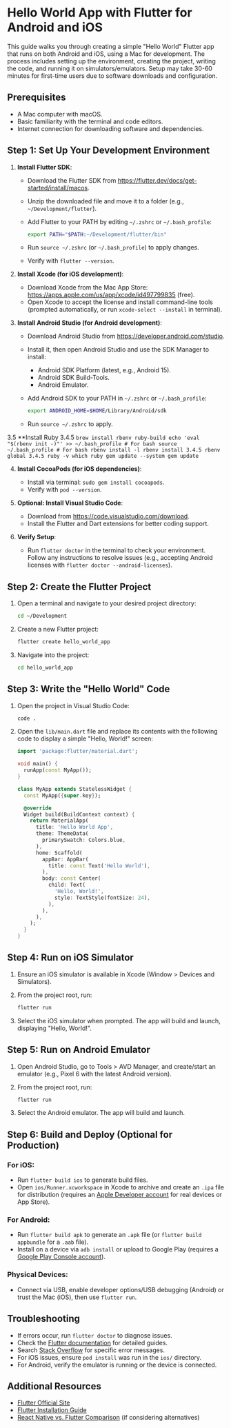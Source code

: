 # Hello World App with Flutter for Android and iOS

This guide walks you through creating a simple "Hello World" Flutter app that runs on both Android and iOS, using a Mac for development. The process includes setting up the environment, creating the project, writing the code, and running it on simulators/emulators. Setup may take 30-60 minutes for first-time users due to software downloads and configuration.

## Prerequisites

* A Mac computer with macOS.
* Basic familiarity with the terminal and code editors.
* Internet connection for downloading software and dependencies.

## Step 1: Set Up Your Development Environment

1.  **Install Flutter SDK**:
    * Download the Flutter SDK from <https://flutter.dev/docs/get-started/install/macos>.
    * Unzip the downloaded file and move it to a folder (e.g., `~/Development/flutter`).
    * Add Flutter to your PATH by editing `~/.zshrc` or `~/.bash_profile`:

        ```bash
        export PATH="$PATH:~/Development/flutter/bin"
        ```

    * Run `source ~/.zshrc` (or `~/.bash_profile`) to apply changes.
    * Verify with `flutter --version`.

2.  **Install Xcode (for iOS development)**:
    * Download Xcode from the Mac App Store: <https://apps.apple.com/us/app/xcode/id497799835> (free).
    * Open Xcode to accept the license and install command-line tools (prompted automatically, or run `xcode-select --install` in terminal).

3.  **Install Android Studio (for Android development)**:
    * Download Android Studio from <https://developer.android.com/studio>.
    * Install it, then open Android Studio and use the SDK Manager to install:
        * Android SDK Platform (latest, e.g., Android 15).
        * Android SDK Build-Tools.
        * Android Emulator.
    * Add Android SDK to your PATH in `~/.zshrc` or `~/.bash_profile`:

        ```bash
        export ANDROID_HOME=$HOME/Library/Android/sdk
        ```

    * Run `source ~/.zshrc` to apply.

3.5 **Install Ruby 3.4.5
        ```
         brew install rbenv ruby-build
         echo 'eval "$(rbenv init -)"' >> ~/.bash_profile # For bash
         source ~/.bash_profile # For bash
         rbenv install -l
         rbenv install 3.4.5
         rbenv global 3.4.5
         ruby -v
         which ruby
         gem update --system
         gem update
         ```

4.  **Install CocoaPods (for iOS dependencies)**:
    * Install via terminal: `sudo gem install cocoapods`.
    * Verify with `pod --version`.

5.  **Optional: Install Visual Studio Code**:
    * Download from <https://code.visualstudio.com/download>.
    * Install the Flutter and Dart extensions for better coding support.

6.  **Verify Setup**:
    * Run `flutter doctor` in the terminal to check your environment. Follow any instructions to resolve issues (e.g., accepting Android licenses with `flutter doctor --android-licenses`).

## Step 2: Create the Flutter Project

1.  Open a terminal and navigate to your desired project directory:

    ```bash
    cd ~/Development
    ```

2.  Create a new Flutter project:

    ```bash
    flutter create hello_world_app
    ```

3.  Navigate into the project:

    ```bash
    cd hello_world_app
    ```

## Step 3: Write the "Hello World" Code

1.  Open the project in Visual Studio Code:

    ```bash
    code .
    ```

2.  Open the `lib/main.dart` file and replace its contents with the following code to display a simple "Hello, World!" screen:

    ```dart
    import 'package:flutter/material.dart';

    void main() {
      runApp(const MyApp());
    }

    class MyApp extends StatelessWidget {
      const MyApp({super.key});

      @override
      Widget build(BuildContext context) {
        return MaterialApp(
          title: 'Hello World App',
          theme: ThemeData(
            primarySwatch: Colors.blue,
          ),
          home: Scaffold(
            appBar: AppBar(
              title: const Text('Hello World'),
            ),
            body: const Center(
              child: Text(
                'Hello, World!',
                style: TextStyle(fontSize: 24),
              ),
            ),
          ),
        );
      }
    }
    ```

## Step 4: Run on iOS Simulator

1.  Ensure an iOS simulator is available in Xcode (Window > Devices and Simulators).
2.  From the project root, run:

    ```bash
    flutter run
    ```

3.  Select the iOS simulator when prompted. The app will build and launch, displaying "Hello, World!".

## Step 5: Run on Android Emulator

1.  Open Android Studio, go to Tools > AVD Manager, and create/start an emulator (e.g., Pixel 6 with the latest Android version).
2.  From the project root, run:

    ```bash
    flutter run
    ```

3.  Select the Android emulator. The app will build and launch.

## Step 6: Build and Deploy (Optional for Production)

### For iOS:

* Run `flutter build ios` to generate build files.
* Open `ios/Runner.xcworkspace` in Xcode to archive and create an `.ipa` file for distribution (requires an [Apple Developer account](https://developer.apple.com/account/) for real devices or App Store).

### For Android:

* Run `flutter build apk` to generate an `.apk` file (or `flutter build appbundle` for a `.aab` file).
* Install on a device via `adb install` or upload to Google Play (requires a [Google Play Console account](https://play.google.com/console)).

### Physical Devices:

* Connect via USB, enable developer options/USB debugging (Android) or trust the Mac (iOS), then use `flutter run`.

## Troubleshooting

* If errors occur, run `flutter doctor` to diagnose issues.
* Check the [Flutter documentation](https://flutter.dev/docs) for detailed guides.
* Search [Stack Overflow](https://stackoverflow.com/questions/tagged/flutter) for specific error messages.
* For iOS issues, ensure `pod install` was run in the `ios/` directory.
* For Android, verify the emulator is running or the device is connected.

## Additional Resources

* [Flutter Official Site](https://flutter.dev/)
* [Flutter Installation Guide](https://flutter.dev/docs/get-started/install/macos)
* [React Native vs. Flutter Comparison](https://www.geeksforgeeks.org/react-native-vs-flutter-which-one-to-choose-for-app-development/) (if considering alternatives)
